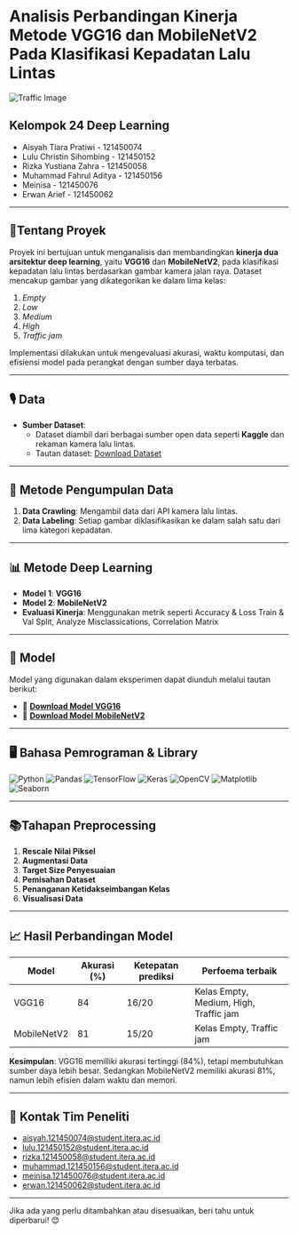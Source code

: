 # **Analisis Perbandingan Kinerja Metode VGG16 dan MobileNetV2 Pada Klasifikasi Kepadatan Lalu Lintas**

![Traffic Image](https://www.geotab.com/CMS-Media-production/Blog/NA/_2018/July/traffic_congestion/blog-traffic-congestion-hero@2x.jpg)



## Kelompok 24 Deep Learning

- Aisyah Tiara Pratiwi - 121450074
- Lulu Christin Sihombing - 121450152
- Rizka Yustiana Zahra - 121450058
- Muhammad Fahrul Aditya - 121450156
- Meinisa - 121450076
- Erwan Arief - 121450062

---

## 📱**Tentang Proyek**

Proyek ini bertujuan untuk menganalisis dan membandingkan **kinerja dua arsitektur deep learning**, yaitu **VGG16** dan **MobileNetV2**, pada klasifikasi kepadatan lalu lintas berdasarkan gambar kamera jalan raya. Dataset mencakup gambar yang dikategorikan ke dalam lima kelas:
1. *Empty*
2. *Low*
3. *Medium*
4. *High*
5. *Traffic jam*

Implementasi dilakukan untuk mengevaluasi akurasi, waktu komputasi, dan efisiensi model pada perangkat dengan sumber daya terbatas.

---

## 🎙 Data 

- **Sumber Dataset**: 
  - Dataset diambil dari berbagai sumber open data seperti **Kaggle** dan rekaman kamera lalu lintas.
  - Tautan dataset: [Download Dataset](https://www.kaggle.com/datasets/rahat52/traffic-density-singapore)

---

## 📂 Metode Pengumpulan Data

1. **Data Crawling**: 
   Mengambil data dari API kamera lalu lintas.
2. **Data Labeling**: 
   Setiap gambar diklasifikasikan ke dalam salah satu dari lima kategori kepadatan.

---

## 📊 Metode Deep Learning 

- **Model 1**: **VGG16**
- **Model 2**: **MobileNetV2**
- **Evaluasi Kinerja**: Menggunakan metrik seperti Accuracy & Loss Train & Val Split, Analyze Misclassications, Correlation Matrix

---

## 🧠 Model  
Model yang digunakan dalam eksperimen dapat diunduh melalui tautan berikut:  
- 🔗 **[Download Model VGG16](https://github.com/user-attachments/models/vgg16-traffic-classifier.keras)**  
- 🔗 **[Download Model MobileNetV2](https://github.com/user-attachments/models/mobilenetv2-traffic-classifier.keras)**

---

## 🖥 Bahasa Pemrograman & Library 
![Python](https://img.shields.io/badge/-Python-3776AB?style=flat&logo=python&logoColor=white) ![Pandas](https://img.shields.io/badge/-Pandas-150458?style=flat&logo=pandas&logoColor=white)  ![TensorFlow](https://img.shields.io/badge/-TensorFlow-FF6F00?style=flat&logo=tensorflow&logoColor=white)  ![Keras](https://img.shields.io/badge/-Keras-D00000?style=flat&logo=keras&logoColor=white)  ![OpenCV](https://img.shields.io/badge/-OpenCV-5C3EE8?style=flat&logo=opencv&logoColor=white)  ![Matplotlib](https://img.shields.io/badge/-Matplotlib-11557C?style=flat&logo=python&logoColor=white)
![Seaborn](https://img.shields.io/badge/-Seaborn-3776AB?style=flat&logo=python&logoColor=white)


---

## 📚Tahapan Preprocessing

1. **Rescale Nilai Piksel**
2. **Augmentasi Data**
3. **Target Size Penyesuaian**
4. **Pemisahan Dataset**
5. **Penanganan Ketidakseimbangan Kelas**
6. **Visualisasi Data**

---

## 📈 Hasil Perbandingan Model 

| Model         | Akurasi (%) | Ketepatan prediksi | Perfoema terbaik |
|---------------|-------------|--------------|-----------------------|
| VGG16         |     84    |     16/20     |          Kelas Empty, Medium, High, Traffic jam|
| MobileNetV2   |     81    |     15/20     |          Kelas Empty, Traffic jam          |

**Kesimpulan**: VGG16  memilliki akurasi tertinggi (84%), tetapi membutuhkan sumber daya lebih besar. Sedangkan MobileNetV2 memiliki akurasi 81%, namun lebih efisien dalam waktu dan memori.

---



## 📧 Kontak Tim Peneliti

- aisyah.121450074@student.itera.ac.id
- lulu.121450152@student.itera.ac.id
- rizka.121450058@student.itera.ac.id
- muhammad.121450156@student.itera.ac.id
- meinisa.121450076@student.itera.ac.id
- erwan.121450062@student.itera.ac.id

---

Jika ada yang perlu ditambahkan atau disesuaikan, beri tahu untuk diperbarui! 😊
